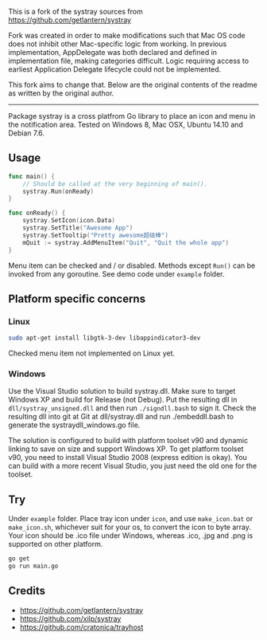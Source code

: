 This is a fork of the systray sources from
https://github.com/getlantern/systray

Fork was created in order to make modifications such that Mac OS code does not inhibit other
Mac-specific logic from working. In previous implementation, AppDelegate was both declared
and defined in implementation file, making categories difficult. Logic requiring access 
to earliest Application Delegate lifecycle could not be implemented. 

This fork aims to change that. Below are the original contents of the readme as written
by the original author.

- - - - - - - - - - - - - - - - - - - - - - - - - - - - - - - - - - - - - - - - - - - - -

Package systray is a cross platfrom Go library to place an icon and menu in the notification area.
Tested on Windows 8, Mac OSX, Ubuntu 14.10 and Debian 7.6.

## Usage
```go
func main() {
	// Should be called at the very beginning of main().
	systray.Run(onReady)
}

func onReady() {
	systray.SetIcon(icon.Data)
	systray.SetTitle("Awesome App")
	systray.SetTooltip("Pretty awesome超级棒")
	mQuit := systray.AddMenuItem("Quit", "Quit the whole app")
}
```
Menu item can be checked and / or disabled. Methods except `Run()` can be invoked from any goroutine. See demo code under `example` folder.

## Platform specific concerns

### Linux

```sh
sudo apt-get install libgtk-3-dev libappindicator3-dev
```
Checked menu item not implemented on Linux yet.

### Windows

Use the Visual Studio solution to build systray.dll. Make sure to target Windows
XP and build for Release (not Debug). Put the resulting dll in
`dll/systray_unsigned.dll` and then run `./signdll.bash` to sign it. Check the
resulting dll into git at Git at dll/systray.dll and run ./embeddll.bash to
generate the systraydll_windows.go file.

The solution is configured to build with platform toolset v90 and dynamic
linking to save on size and support Windows XP.  To get platform toolset v90,
you need to install Visual Studio 2008 (express edition is okay). You can
build with a more recent Visual Studio, you just need the old one for the
toolset.

## Try

Under `example` folder.
Place tray icon under `icon`, and use `make_icon.bat` or `make_icon.sh`, whichever suit for your os, to convert the icon to byte array.
Your icon should be .ico file under Windows, whereas .ico, .jpg and .png is supported on other platform.

```sh
go get
go run main.go
```

## Credits

- https://github.com/getlantern/systray
- https://github.com/xilp/systray
- https://github.com/cratonica/trayhost
